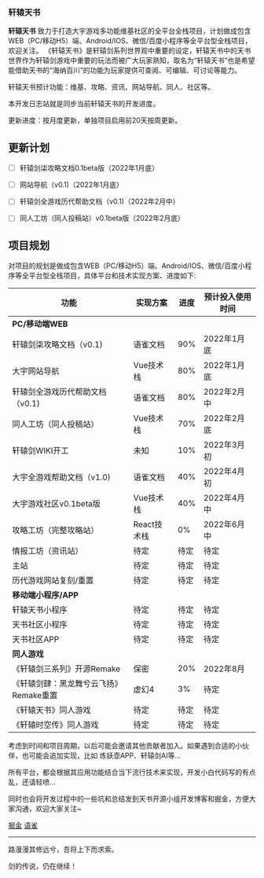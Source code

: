 ### 轩辕天书

<strong>轩辕天书</strong> 致力于打造大宇游戏多功能维基社区的全平台全栈项目，计划做成包含WEB（PC/移动H5）端、Android/IOS、微信/百度小程序等全平台型全栈项目，欢迎关注。
《轩辕天书》是轩辕剑系列世界观中重要的设定，轩辕天书中的天书世界作为轩辕剑游戏中重要的玩法而被广大玩家熟知，取名为“轩辕天书”也是希望能借助天书的“海纳百川”的功能为玩家提供可查阅、可编辑、可讨论等能力。

轩辕天书预计功能：维基、攻略、资讯、网站导航、同人、社区等。

本开发日志站就是同步当前轩辕天书的开发进度。

更新进度：按月度更新，单独项目启用前20天按周更新。

<!--more-->

## 更新计划
- [ ] 轩辕剑柒攻略文档0.1beta版（2022年1月底）
- [ ] 网站导航（v0.1)（2022年1月底）
- [ ] 轩辕剑全游戏历代帮助文档（v0.1)（2022年2月中）
- [ ] 同人工坊（同人投稿站）v0.1beta版（2022年2月底）


## 项目规划

对项目的规划是做成包含WEB（PC/移动H5）端、Android/IOS、微信/百度小程序等全平台型全栈项目，具体平台和技术实现方案、进度如下:

| 功能         | 实现方案           | 进度   |预计投入使用时间|
| ------------ | ------------------ | ------ |---------|
|<strong>PC/移动端WEB</strong>|
| 轩辕剑柒攻略文档（v0.1)|语雀文档|90%|2022年1月底|
| 大宇网站导航|Vue技术栈|80%|2022年1月底|
| 轩辕剑全游戏历代帮助文档（v0.1)|语雀文档|80%|2022年2月中|
| 同人工坊（同人投稿站）|Vue技术栈|70%|2022年2月底|
| 轩辕剑WIKI开工|未知|10%|2022年3月初|
| 大宇全游戏帮助文档（v1.0)|语雀文档|40%|2022年4月初|
| 大宇游戏社区v0.1beta版|Vue技术栈|40%|2022年4月中|
| 攻略工坊（完整攻略站）|React技术栈|0%|2022年6月中|
| 情报工坊（资讯站）|待定|待定|待定|
| 主站|待定|待定|待定|
| 历代游戏网站复刻/重置|待定|待定|待定|
|<strong>移动端小程序/APP</strong>|
|轩辕天书小程序|待定|待定|待定|
|天书社区小程序|待定|待定|待定|
|天书社区APP|待定|待定|待定|
|<strong>同人游戏</strong>|
|《轩辕剑三系列》开源Remake|保密|20%|2022年8月|
《轩辕剑肆：黑龙舞兮云飞扬》Remake重置|虚幻4|3%|待定|
|《轩辕天书》同人游戏|待定|待定|待定|
|《轩辕时空传》同人游戏|待定|待定|待定|


考虑到时间和项目周期，以后可能会邀请其他贡献者加入。如果遇到合适的小伙伴，也可能会追加实现，比如 炼妖壶APP、轩辕剑AI等…

所有平台，都会根据其应用功能结合当下流行技术来实现，开发小白代码写的有点乱，还请轻喷...

同时也会将开发过程中的一些坑和总结发到天书开源小组开发博客和掘金，方便大家沟通，欢迎大家关注~

[掘金](https://juejin.im/user/5bf6ac76f265da6116396e0c/posts)
[语雀](https://www.yuque.com/swdwiki)

---

路漫漫其修远兮，吾将上下而求索。

剑的传说，仍在继续！

